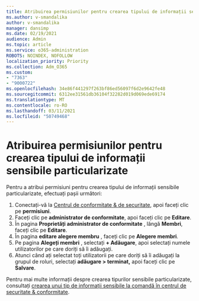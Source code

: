 ```yaml
---
title: Atribuirea permisiunilor pentru crearea tipului de informații sensibile particularizate
ms.author: v-smandalika
author: v-smandalika
manager: dansimp
ms.date: 02/19/2021
audience: Admin
ms.topic: article
ms.service: o365-administration
ROBOTS: NOINDEX, NOFOLLOW
localization_priority: Priority
ms.collection: Adm_O365
ms.custom:
- "7363"
- "9000722"
ms.openlocfilehash: 34e86f441297f263bf86ed56097f6d2e9642fe48
ms.sourcegitcommit: 6312ee31561db36104f32282d019d069ede69174
ms.translationtype: MT
ms.contentlocale: ro-RO
ms.lasthandoff: 03/11/2021
ms.locfileid: "50749468"
---
```

# <a name="assign-permissions-for-custom-sensitive-information-type-creation"></a>Atribuirea permisiunilor pentru crearea tipului de informații sensibile particularizate

Pentru a atribui permisiuni pentru crearea tipului de informații sensibile particularizate, efectuați pașii următori:

1. Conectați-vă la [Centrul de conformitate & de securitate](https://sip.protection.office.com/), apoi faceți clic pe **permisiuni**.
2. Faceți clic pe **administrator de conformitate**, apoi faceți clic pe **Editare**.
3. În pagina **Proprietăți administrator de conformitate** , lângă **Membri**, faceți clic pe **Editare**.
4. În pagina **editare alegere membru** , faceți clic pe **Alegere membri**.
5. Pe pagina **Alegeți membri** , selectați **+ Adăugare**, apoi selectați numele utilizatorilor pe care doriți să îi adăugați.
6. Atunci când ați selectat toți utilizatorii pe care doriți să îi adăugați la grupul de roluri, selectați **adăugare > terminat,** apoi faceți clic pe **Salvare**.

Pentru mai multe informații despre crearea tipurilor sensibile particularizate, consultați [crearea unui tip de informații sensibile la comandă în centrul de securitate & conformitate](https://docs.microsoft.com/microsoft-365/compliance/create-a-custom-sensitive-information-type).